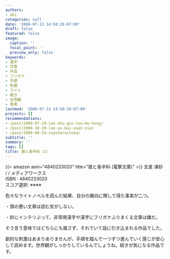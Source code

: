 ```yaml
---
authors:
- aki
categories: null
date: '2008-07-13 14:50:28-07:00'
draft: false
featured: false
image:
  caption: ''
  focal_point: ''
  preview_only: false
keywords:
- 漢字
- 文章
- 作品
- フリガナ
- 手順
- 刺激
- ライト
- 続き
- 世界観
- 事実
lastmod: '2008-07-13 14:50:28-07:00'
projects: []
recommendations:
- /post/2008-07-19-can-shu-gui-tou-mo-hong/
- /post/2008-10-10-luo-yu-bai-xuan-xia/
- /post/2008-08-24-sayonaraituka/
subtitle: ''
summary: ''
tags: []
title: 狼と香辛料（1）
---
```


{{< amazon asin="4840233020" title="狼と香辛料 (電撃文庫)" >}}
支倉 凍砂 / / メディアワークス  
ISBN : 4840233020  
スコア選択: ※※※※  
  
色々なライトノベルを読んだ結果、自分の趣向に関して得た事実が二つ。  
  
・頭の悪い文章は読む気がしない。  
  
・妙にインテリぶって、非常用漢字や漢字にフリガナふりまくる文章は嫌だ。  
  
  
  
そう言う意味ではどちらにも属さず、それでいて話に引き込まれる作品でした。  
  
劇的な刺激はあまりありませんが、手順を踏んで一つずつ進んでいく感じが安心して読めます。世界観がしっかりしているんでしょうね。続きが気になる作品です。